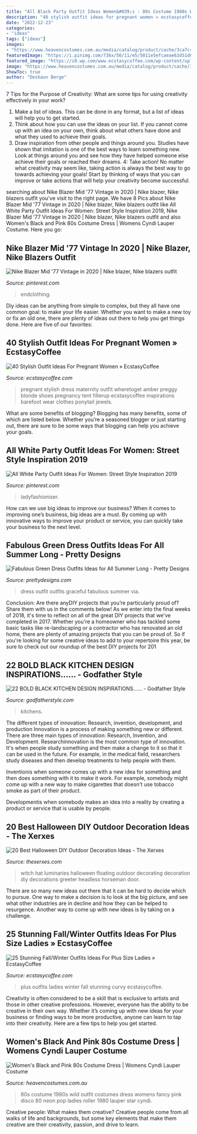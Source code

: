 ```yaml
---
title: "All Black Party Outfit Ideas Women&#039;s : 80s Costume 1980s Wild Outfit Costumes Dress Womens Fancy Pink Disco 80 Neon Pop Ladies Roller 1980 Lauper Star Cyndi"
description: "40 stylish outfit ideas for pregnant women » ecstasycoffee"
date: "2022-12-23"
categories:
- "ideas"
tags: ["ideas"]
images:
- "https://www.heavencostumes.com.au/media/catalog/product/cache/3ca7c4de79fd9294a778cbfdebc9dde4/s/m/smf-44447-1980s-wild-girl-womens-fancy-dress-costume-side-image.jpg"
featuredImage: "https://i.pinimg.com/736x/50/11/e5/5011e5efcaeae63d51d608e9daeaf5f6.jpg"
featured_image: "https://i0.wp.com/www.ecstasycoffee.com/wp-content/uploads/2016/10/Plus-Size-Outfits-For-Curvy-Ladies-5.jpg"
image: "https://www.heavencostumes.com.au/media/catalog/product/cache/3ca7c4de79fd9294a778cbfdebc9dde4/s/m/smf-44447-1980s-wild-girl-womens-fancy-dress-costume-side-image.jpg"
ShowToc: true
author: "Deshaun Berge"
---
```



7 Tips for the Purpose of Creativity: What are some tips for using creativity effectively in your work?
1. Make a list of ideas. This can be done in any format, but a list of ideas will help you to get started.
2. Think about how you can use the ideas on your list. If you cannot come up with an idea on your own, think about what others have done and what they used to achieve their goals.
3. Draw inspiration from other people and things around you. Studies have shown that imitation is one of the best ways to learn something new. Look at things around you and see how they have helped someone else achieve their goals or reached their dreams.
4: Take action! No matter what creativity may seem like, taking action is always the best way to go towards achieving your goals! Start by thinking of ways that you can improve or take actions that will help your creativity become successful.

	

		
searching about Nike Blazer Mid &#039;77 Vintage in 2020 | Nike blazer, Nike blazers outfit you've visit to the right page. We have 8 Pics about Nike Blazer Mid &#039;77 Vintage in 2020 | Nike blazer, Nike blazers outfit like All White Party Outfit Ideas For Women: Street Style Inspiration 2019, Nike Blazer Mid &#039;77 Vintage in 2020 | Nike blazer, Nike blazers outfit and also Women&#039;s Black and Pink 80s Costume Dress | Womens Cyndi Lauper Costume. Here you go:
		
    
## Nike Blazer Mid &#039;77 Vintage In 2020 | Nike Blazer, Nike Blazers Outfit

<img loading=lazy src="https://i.pinimg.com/736x/7d/16/f3/7d16f3bc5ebcc573d035f1d304296d47.jpg" onerror="this.onerror=null;this.src='https://tse4.mm.bing.net/th?id=OIP.8EOEXAvVkPBpspr7cavd6gHaLH&amp;pid=15.1';" alt="Nike Blazer Mid &#039;77 Vintage in 2020 | Nike blazer, Nike blazers outfit">

_Source: pinterest.com_

>endclothing. 

	

Diy ideas can be anything from simple to complex, but they all have one common goal: to make your life easier. Whether you want to make a new toy or fix an old one, there are plenty of ideas out there to help you get things done. Here are five of our favorites: 

    
## 40 Stylish Outfit Ideas For Pregnant Women » EcstasyCoffee

<img loading=lazy src="https://i1.wp.com/www.ecstasycoffee.com/wp-content/uploads/2016/11/Black-Shift-Dress.jpg?resize=600%2C898" onerror="this.onerror=null;this.src='https://tse3.mm.bing.net/th?id=OIP.kF7D7DKlFeHrC3Wgph5dmwHaLF&amp;pid=15.1';" alt="40 Stylish Outfit Ideas For Pregnant Women » EcstasyCoffee">

_Source: ecstasycoffee.com_

>pregnant stylish dress maternity outfit wheretoget amber preggy blonde shoes pregnancy tent fillerup ecstasycoffee inspirations barefoot wear clothes ponytail jewels. 

	

What are some benefits of blogging?
Blogging has many benefits, some of which are listed below. Whether you’re a seasoned blogger or just starting out, there are sure to be some ways that blogging can help you achieve your goals.

    
## All White Party Outfit Ideas For Women: Street Style Inspiration 2019

<img loading=lazy src="https://i.pinimg.com/736x/50/11/e5/5011e5efcaeae63d51d608e9daeaf5f6.jpg" onerror="this.onerror=null;this.src='https://tse4.mm.bing.net/th?id=OIP.6Cdmhkn2aR7L3hCTsZgHvAHaMi&amp;pid=15.1';" alt="All White Party Outfit Ideas For Women: Street Style Inspiration 2019">

_Source: pinterest.com_

>ladyfashioniser. 

	

How can we use big ideas to improve our business?
When it comes to improving one’s business, big ideas are a must. By coming up with innovative ways to improve your product or service, you can quickly take your business to the next level.

    
## Fabulous Green Dress Outfits Ideas For All Summer Long - Pretty Designs

<img loading=lazy src="http://www.prettydesigns.com/wp-content/uploads/2014/07/Graceful-Green-Dress-Outfit.jpg" onerror="this.onerror=null;this.src='https://tse4.mm.bing.net/th?id=OIP.AH0I2AFIB2CpV7QdVKrHUgHaK2&amp;pid=15.1';" alt="Fabulous Green Dress Outfits Ideas for All Summer Long - Pretty Designs">

_Source: prettydesigns.com_

>dress outfit outfits graceful fabulous summer via. 

	

Conclusion: Are there anyDIY projects that you’re particularly proud of? Share them with us in the comments below!
As we enter into the final weeks of 2018, it's time to reflect on all of the great DIY projects that we've completed in 2017. Whether you're a homeowner who has tackled some basic tasks like re-landscaping or a contractor who has renovated an old home, there are plenty of amazing projects that you can be proud of. So if you're looking for some creative ideas to add to your repertoire this year, be sure to check out our roundup of the best DIY projects for 201
    
## 22 BOLD BLACK KITCHEN DESIGN INSPIRATIONS...... - Godfather Style

<img loading=lazy src="https://godfatherstyle.com/wp-content/uploads/2016/04/striking-black-kitchens-to-make-a-statement-22..jpg" onerror="this.onerror=null;this.src='https://tse2.mm.bing.net/th?id=OIP.Tq3RFkOLDAXGrJHiILRKeAHaJ3&amp;pid=15.1';" alt="22 BOLD BLACK KITCHEN DESIGN INSPIRATIONS...... - Godfather Style">

_Source: godfatherstyle.com_

>kitchens. 

	

The different types of innovation: Research, invention, development, and production
Innovation is a process of making something new or different. There are three main types of innovation: Research, Invention, and Development.
Researchinnovation is the most common type of innovation. It's when people study something and then make a change to it so that it can be used in the future. For example, in the medical field, researchers study diseases and then develop treatments to help people with them.

Inventionis when someone comes up with a new idea for something and then does something with it to make it work. For example, somebody might come up with a new way to make cigarettes that doesn't use tobacco smoke as part of their product. 

Developmentis when somebody makes an idea into a reality by creating a product or service that is usable by people.

    
## 20 Best Halloween DIY Outdoor Decoration Ideas - The Xerxes

<img loading=lazy src="http://thexerxes.com/wp-content/uploads/2016/08/13-Floating-Witch-Hat-Luminaries.jpg" onerror="this.onerror=null;this.src='https://tse3.mm.bing.net/th?id=OIP.19YuMUZoT6zKuNlQYC58qgHaLH&amp;pid=15.1';" alt="20 Best Halloween DIY Outdoor Decoration Ideas - The Xerxes">

_Source: thexerxes.com_

>witch hat luminaries halloween floating outdoor decorating decoration diy decorations greeter headless horseman door. 

	

There are so many new ideas out there that it can be hard to decide which to pursue. One way to make a decision is to look at the big picture, and see what other industries are in decline and how they can be helped to resurgence. Another way to come up with new ideas is by taking on a challenge.

    
## 25 Stunning Fall/Winter Outfits Ideas For Plus Size Ladies » EcstasyCoffee

<img loading=lazy src="https://i0.wp.com/www.ecstasycoffee.com/wp-content/uploads/2016/10/Plus-Size-Outfits-For-Curvy-Ladies-5.jpg" onerror="this.onerror=null;this.src='https://tse3.mm.bing.net/th?id=OIP.MQ4qzcAf1TeWxcoHQ3S0AQHaLH&amp;pid=15.1';" alt="25 Stunning Fall/Winter Outfits Ideas For Plus Size Ladies » EcstasyCoffee">

_Source: ecstasycoffee.com_

>plus outfits ladies winter fall stunning curvy ecstasycoffee. 

	

Creativity is often considered to be a skill that is exclusive to artists and those in other creative professions. However, everyone has the ability to be creative in their own way. Whether it’s coming up with new ideas for your business or finding ways to be more productive, anyone can learn to tap into their creativity. Here are a few tips to help you get started.

    
## Women&#039;s Black And Pink 80s Costume Dress | Womens Cyndi Lauper Costume

<img loading=lazy src="https://www.heavencostumes.com.au/media/catalog/product/cache/3ca7c4de79fd9294a778cbfdebc9dde4/s/m/smf-44447-1980s-wild-girl-womens-fancy-dress-costume-side-image.jpg" onerror="this.onerror=null;this.src='https://tse2.mm.bing.net/th?id=OIP.plah6MSr7rz83bWYwxp60gHaLj&amp;pid=15.1';" alt="Women&#039;s Black and Pink 80s Costume Dress | Womens Cyndi Lauper Costume">

_Source: heavencostumes.com.au_

>80s costume 1980s wild outfit costumes dress womens fancy pink disco 80 neon pop ladies roller 1980 lauper star cyndi. 

	

Creative people: What makes them creative?
Creative people come from all walks of life and backgrounds, but some key elements that make them creative are their creativity, passion, and drive to learn.

